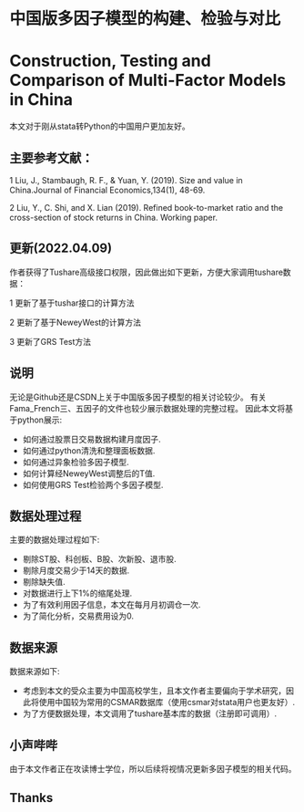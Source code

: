 # 中国版多因子模型的构建、检验与对比
# Construction, Testing and Comparison of Multi-Factor Models in China

本文对于刚从stata转Python的中国用户更加友好。

## 主要参考文献：

1 Liu, J., Stambaugh, R. F., & Yuan, Y. (2019). Size and value in China.Journal of Financial Economics,134(1), 48-69.

2 Liu, Y., C. Shi, and X. Lian (2019). Refined book-to-market ratio and the cross-section of stock returns in China. Working paper.

## 更新(2022.04.09)
作者获得了Tushare高级接口权限，因此做出如下更新，方便大家调用tushare数据：

1 更新了基于tushar接口的计算方法

2 更新了基于NeweyWest的计算方法

3 更新了GRS Test方法

## 说明
无论是Github还是CSDN上关于中国版多因子模型的相关讨论较少。
有关Fama_French三、五因子的文件也较少展示数据处理的完整过程。
因此本文将基于python展示:
 
 - 如何通过股票日交易数据构建月度因子.
 - 如何通过python清洗和整理面板数据.
 - 如何通过异象检验多因子模型.
 - 如何计算经NeweyWest调整后的T值.
 - 如何使用GRS Test检验两个多因子模型.


## 数据处理过程

主要的数据处理过程如下:
 
 - 剔除ST股、科创板、B股、次新股、退市股.
 - 剔除月度交易少于14天的数据.
 - 剔除缺失值.
 - 对数据进行上下1%的缩尾处理.
 - 为了有效利用因子信息，本文在每月月初调仓一次.
 - 为了简化分析，交易费用设为0.


## 数据来源

数据来源如下:
 
 - 考虑到本文的受众主要为中国高校学生，且本文作者主要偏向于学术研究，因此将使用中国较为常用的CSMAR数据库（使用csmar对stata用户也更友好）.
 - 为了方便数据处理，本文调用了tushare基本库的数据（注册即可调用）.


## 小声哔哔
由于本文作者正在攻读博士学位，所以后续将视情况更新多因子模型的相关代码。

 
## Thanks
